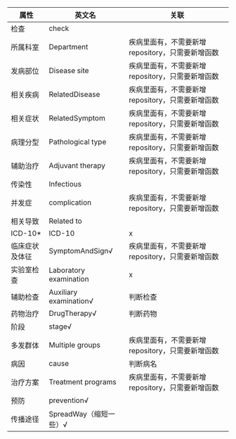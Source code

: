 | 属性           | 英文名                 | 关联                                             |
| -------------- | ---------------------- | ------------------------------------------------ |
| 检查           | check                  |                                                  |
| 所属科室       | Department             | 疾病里面有，不需要新增repository，只需要新增函数 |
| 发病部位       | Disease site           | 疾病里面有，不需要新增repository，只需要新增函数 |
| 相关疾病       | RelatedDisease         | 疾病里面有，不需要新增repository，只需要新增函数 |
| 相关症状       | RelatedSymptom         | 疾病里面有，不需要新增repository，只需要新增函数 |
| 病理分型       | Pathological type      | 疾病里面有，不需要新增repository，只需要新增函数 |
| 辅助治疗       | Adjuvant therapy       | 疾病里面有，不需要新增repository，只需要新增函数 |
| 传染性         | Infectious             |                                                  |
| 并发症         | complication           | 疾病里面有，不需要新增repository，只需要新增函数 |
| 相关导致       | Related to             |                                                  |
| ICD-10*        | ICD-10                 | x                                                |
| 临床症状及体征 | SymptomAndSign√        | 疾病里面有，不需要新增repository，只需要新增函数 |
| 实验室检查     | Laboratory examination | x                                                |
| 辅助检查       | Auxiliary examination√ | 判断检查                                         |
| 药物治疗       | DrugTherapy√           | 判断药物                                         |
| 阶段           | stage√                 |                                                  |
| 多发群体       | Multiple groups        | 疾病里面有，不需要新增repository，只需要新增函数 |
| 病因           | cause                  | 判断病名                                         |
| 治疗方案       | Treatment programs     | 疾病里面有，不需要新增repository，只需要新增函数 |
| 预防           | prevention√            |                                                  |
| 传播途径       | SpreadWay（缩短一些）√ |                                                  |



